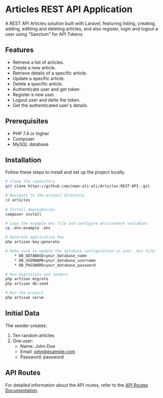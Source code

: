 # Articles REST API Application

A REST API Articles solution built with Laravel, featuring listing, creating, adding, editting and deleting articles, and also register, login and logout a user using "Sanctum" for API Tokens.


## Features

- Retrieve a list of articles.
- Create a new article.
- Retrieve details of a specific article.
- Update a specific article.
- Delete a specific article.
- Authenticate user and get token.
- Register a new user.
- Logout user and delte the token.
- Get the authenticated user's details.


## Prerequisites

- PHP 7.4 or higher
- Composer
- MySQL database


## Installation

Follow these steps to install and set up the project locally.


```bash
# Clone the repository
git clone https://github.com/iman-ali-ali/Articles-REST-API-.git

# Navigate to the project directory
cd articles
     
# Install dependencies
composer install

# Copy the example env file and configure environment variables
cp .env.example .env

# Generate application key
php artisan key:generate

# Make sure to update the database configuration in your .env file:
    * DB_DATABASE=your_database_name
    * DB_USERNAME=your_database_username
    * DB_PASSWORD=your_database_password

# Run migrations and seeders
php artisan migrate
php artisan db:seed

# Run the project
php artisan serve

```
  
## Initial Data

The seeder creates:
1. Ten random articles
2. One user: 
    - Name: John Doe
    - Email: john@example.com
    - Password: password


## API Routes

For detailed information about the API routes, refer to the [API Routes Documentation](routes.md).


